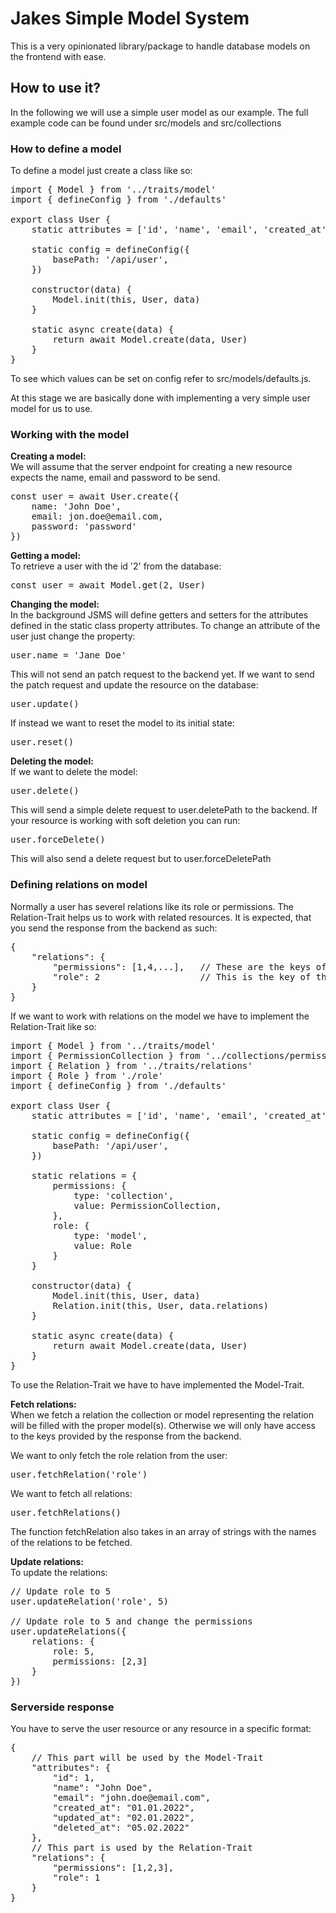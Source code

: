 # Jakes Simple Model System

This is a very opinionated library/package to handle database models on the frontend with ease.
<br>

## How to use it?

In the following we will use a simple user model as our example.
The full example code can be found under src/models and src/collections

### How to define a model
To define a model just create a class like so:

<pre>
import { Model } from '../traits/model'
import { defineConfig } from './defaults'

export class User {
    static attributes = ['id', 'name', 'email', 'created_at', 'updated_at', 'deleted_at']

    static config = defineConfig({
        basePath: '/api/user',
    })

    constructor(data) {
        Model.init(this, User, data)
    }

    static async create(data) {
        return await Model.create(data, User)
    }
}
</pre>

To see which values can be set on config refer to src/models/defaults.js.<br>

At this stage we are basically done with implementing a very simple user model for us to use.
<br>

### Working with the model

<b>Creating a model:</b><br>
We will assume that the server endpoint for creating a new resource expects the name, email and password to be send.
<pre>
const user = await User.create({
    name: 'John Doe',
    email: jon.doe@email.com,
    password: 'password'
})
</pre>

<b>Getting a model:</b><br>
To retrieve a user with the id '2' from the database:
<pre>
const user = await Model.get(2, User)
</pre>

<b>Changing the model:</b></br>
In the background JSMS will define getters and setters for the attributes defined in the static class
property attributes.
To change an attribute of the user just change the property:
<pre>
user.name = 'Jane Doe'
</pre>

This will not send an patch request to the backend yet. If we want to send the patch request and update the resource on the database:
<pre>
user.update()
</pre>

If instead we want to reset the model to its initial state:
<pre>
user.reset()
</pre>

<b>Deleting the model:</b></br>
If we want to delete the model:
<pre>
user.delete()
</pre>
This will send a simple delete request to user.deletePath to the backend. If your resource is working with
soft deletion you can run:
<pre>
user.forceDelete()
</pre>
This will also send a delete request but to user.forceDeletePath

### Defining relations on model
Normally a user has severel relations like its role or permissions.
The Relation-Trait helps us to work with related resources. It is expected, that you send the response from the backend as such:
<pre>
{
    "relations": {
        "permissions": [1,4,...],   // These are the keys of all related permissions
        "role": 2                   // This is the key of the related role
    }
}
</pre>

If we want to work with relations on the model we have to implement the Relation-Trait like so:
<pre>
import { Model } from '../traits/model'
import { PermissionCollection } from '../collections/permissions'
import { Relation } from '../traits/relations'
import { Role } from './role'
import { defineConfig } from './defaults'

export class User {
    static attributes = ['id', 'name', 'email', 'created_at', 'updated_at', 'deleted_at']

    static config = defineConfig({
        basePath: '/api/user',
    })

    static relations = {
        permissions: {
            type: 'collection',
            value: PermissionCollection,
        },
        role: {
            type: 'model',
            value: Role
        }
    }

    constructor(data) {
        Model.init(this, User, data)
        Relation.init(this, User, data.relations)
    }

    static async create(data) {
        return await Model.create(data, User)
    }
}
</pre>
To use the Relation-Trait we have to have implemented the Model-Trait.

<b>Fetch relations:</b></br>
When we fetch a relation the collection or model representing the relation will be filled with
the proper model(s).
Otherwise we will only have access to the keys provided by the response from the backend.

We want to only fetch the role relation from the user:
<pre>
user.fetchRelation('role')
</pre>

We want to fetch all relations:
<pre>
user.fetchRelations()
</pre>
The function fetchRelation also takes in an array of strings with the names of the relations to be fetched.

<b>Update relations:</b></br>
To update the relations:
<pre>
// Update role to 5
user.updateRelation('role', 5)

// Update role to 5 and change the permissions
user.updateRelations({
    relations: {
        role: 5,
        permissions: [2,3]
    }
})
</pre>

### Serverside response
You have to serve the user resource or any resource in a specific format:
<pre>
{
    // This part will be used by the Model-Trait
    "attributes": {
        "id": 1,
        "name": "John Doe",
        "email": "john.doe@email.com",
        "created_at": "01.01.2022",
        "updated_at": "02.01.2022",
        "deleted_at": "05.02.2022"
    },
    // This part is used by the Relation-Trait
    "relations": {
        "permissions": [1,2,3],
        "role": 1
    }
}
</pre>
